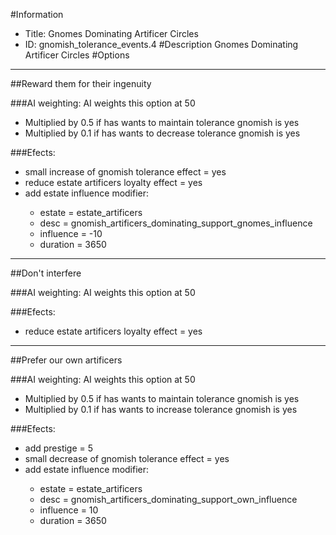 #Information
 - Title: Gnomes Dominating Artificer Circles
 - ID: gnomish_tolerance_events.4
#Description
Gnomes Dominating Artificer Circles
#Options

___
##Reward them for their ingenuity

###AI weighting:
AI weights this option at 50
 - Multiplied by 0.5 if has wants to maintain tolerance gnomish is yes
 - Multiplied by 0.1 if has wants to decrease tolerance gnomish is yes


###Efects:<ul><li>small increase of gnomish tolerance effect = yes</li><li>reduce estate artificers loyalty effect = yes</li><li>add estate influence modifier:</li><ul><li>estate = estate_artificers</li><li>desc = gnomish_artificers_dominating_support_gnomes_influence</li><li>influence = -10</li><li>duration = 3650</li></ul></ul>

___
##Don't interfere

###AI weighting:
AI weights this option at 50


###Efects:<ul><li>reduce estate artificers loyalty effect = yes</li></ul>

___
##Prefer our own artificers

###AI weighting:
AI weights this option at 50
 - Multiplied by 0.5 if has wants to maintain tolerance gnomish is yes
 - Multiplied by 0.1 if has wants to increase tolerance gnomish is yes


###Efects:<ul><li>add prestige = 5</li><li>small decrease of gnomish tolerance effect = yes</li><li>add estate influence modifier:</li><ul><li>estate = estate_artificers</li><li>desc = gnomish_artificers_dominating_support_own_influence</li><li>influence = 10</li><li>duration = 3650</li></ul></ul>

